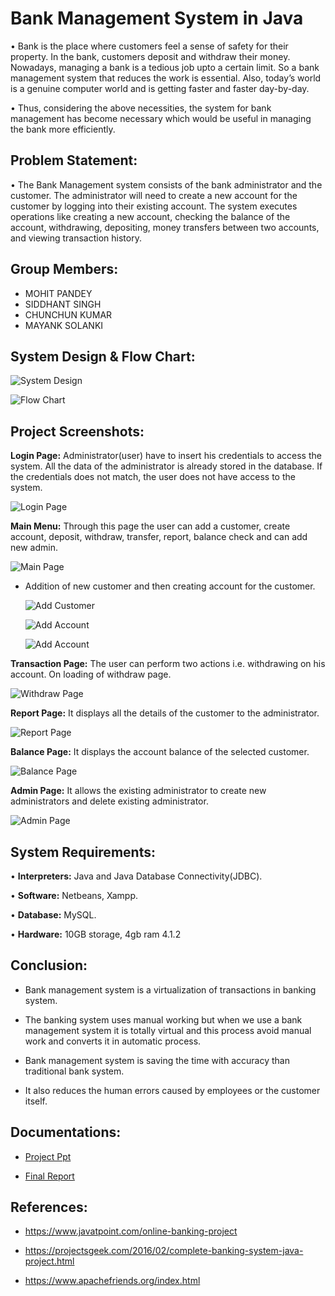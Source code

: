 # Bank Management System in Java

• Bank is the place where customers feel a sense of safety for their property.
In the bank, customers deposit and withdraw their money. Nowadays, managing a bank
is a tedious job upto a certain limit. So a bank management system that reduces
the work is essential. Also, today’s world is a genuine computer world and is
getting faster and faster day-by-day. 

• Thus, considering the above necessities, the system for bank management has
become necessary which would be useful in managing the bank more
efficiently.

## Problem Statement:
• The Bank Management system consists of the bank administrator and
the customer. The administrator will need to create a new account for
the customer by logging into their existing account. The system executes operations like creating a new account, checking
the balance of the account, withdrawing, depositing, money transfers
between two accounts, and viewing transaction history.

## Group Members:

 - MOHIT PANDEY
 - SIDDHANT SINGH
 - CHUNCHUN KUMAR
 - MAYANK SOLANKI

## System Design & Flow Chart:

![System Design](https://github.com/parthd06/Java-Bank_Management_System/blob/main/Extras/Screenshots/SystemDesign.png)

![Flow Chart](https://github.com/parthd06/Java-Bank_Management_System/blob/main/Extras/Screenshots/Flowchart.png)

## Project Screenshots:
**Login Page:**
Administrator(user) have to insert his credentials to access the system. All the
data of the administrator is already stored in the database. If the credentials does not match, the
user does not have access to the system. 

![Login Page](https://github.com/Mohitt-ppandey/Banking-Management-Sysytem/blob/master/Screenshot%202025-05-25%20090222.png?raw=true)

**Main Menu:** 
Through this page the user can add a customer, create account, deposit,
withdraw, transfer, report, balance check and can add new admin.

![Main Page](https://github.com/Mohitt-ppandey/Banking-Management-Sysytem/blob/master/Screenshot%202025-05-25%20090708.png?raw=true)

- Addition of new customer and then creating account for the customer.

  ![Add Customer](https://github.com/Mohitt-ppandey/Banking-Management-Sysytem/blob/master/Screenshot%202025-05-25%20090247.png?raw=true)

  ![Add Account](https://github.com/Mohitt-ppandey/Banking-Management-Sysytem/blob/master/Screenshot%202025-05-25%20090330.png?raw=true)

  ![Add Account](https://github.com/Mohitt-ppandey/Banking-Management-Sysytem/blob/master/Screenshot%202025-05-25%20090429.png?raw=true)

**Transaction Page:** 
The user can perform two actions i.e. withdrawing on his
account. On loading of withdraw page.

![Withdraw Page](https://github.com/Mohitt-ppandey/Banking-Management-Sysytem/blob/master/Screenshot%202025-06-10%20220430.png?raw=true)


**Report Page:** It displays all the details of the customer to the administrator.

![Report Page](https://github.com/parthd06/Java-Bank_Management_System/blob/main/Extras/Screenshots/ss8.png)

**Balance Page:** It displays the account balance of the selected customer.

![Balance Page](https://github.com/parthd06/Java-Bank_Management_System/blob/main/Extras/Screenshots/ss9.png)

**Admin Page:** 
It allows the existing administrator to create new administrators and delete existing
administrator.

![Admin Page](https://github.com/parthd06/Java-Bank_Management_System/blob/main/Extras/Screenshots/ss10.png)

## System Requirements:

• **Interpreters:** Java and Java Database Connectivity(JDBC).

• **Software:** Netbeans, Xampp.

• **Database:** MySQL.

• **Hardware:** 10GB storage, 4gb ram 4.1.2

## Conclusion:

- Bank management system is a virtualization of transactions in banking system. 

- The banking system uses manual working but when we use a bank management system it is totally virtual and this process avoid manual work and converts it in automatic process. 

- Bank management system is saving the time with accuracy than traditional bank system.

- It also reduces the human errors caused by employees or the customer itself.

## Documentations:

- [Project Ppt](https://github.com/parthd06/Java-Bank_Management_System/blob/main/Extras/Reports/PPT_SEITA_19.pptx)

- [Final Report](https://github.com/parthd06/Java-Bank_Management_System/blob/main/Extras/Reports/ProjectReport_SEITA_19.pdf)

## References:

- https://www.javatpoint.com/online-banking-project

- https://projectsgeek.com/2016/02/complete-banking-system-java-project.html

- https://www.apachefriends.org/index.html

